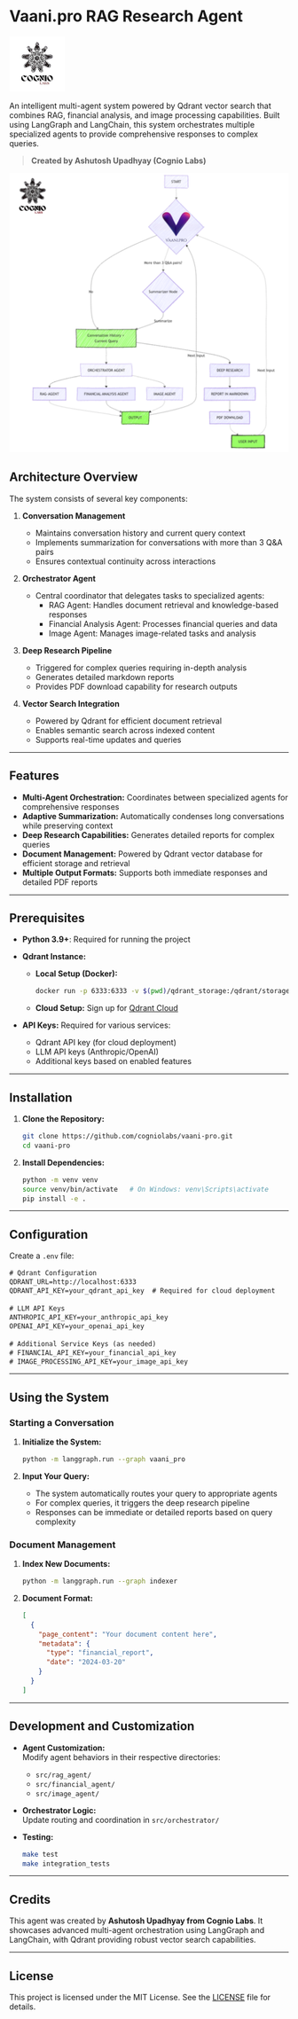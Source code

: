 # Vaani.pro RAG Research Agent

![Cognio Labs Logo](static/cognio_labs_logo.png)

An intelligent multi-agent system powered by Qdrant vector search that combines RAG, financial analysis, and image processing capabilities. Built using LangGraph and LangChain, this system orchestrates multiple specialized agents to provide comprehensive responses to complex queries.

> **Created by Ashutosh Upadhyay (Cognio Labs)**

![Vaani.pro Architecture](static/Vaani.pro.png)

## Architecture Overview

The system consists of several key components:

1. **Conversation Management**
   - Maintains conversation history and current query context
   - Implements summarization for conversations with more than 3 Q&A pairs
   - Ensures contextual continuity across interactions

2. **Orchestrator Agent**
   - Central coordinator that delegates tasks to specialized agents:
     - RAG Agent: Handles document retrieval and knowledge-based responses
     - Financial Analysis Agent: Processes financial queries and data
     - Image Agent: Manages image-related tasks and analysis

3. **Deep Research Pipeline**
   - Triggered for complex queries requiring in-depth analysis
   - Generates detailed markdown reports
   - Provides PDF download capability for research outputs

4. **Vector Search Integration**
   - Powered by Qdrant for efficient document retrieval
   - Enables semantic search across indexed content
   - Supports real-time updates and queries

---

## Features

- **Multi-Agent Orchestration:** Coordinates between specialized agents for comprehensive responses
- **Adaptive Summarization:** Automatically condenses long conversations while preserving context
- **Deep Research Capabilities:** Generates detailed reports for complex queries
- **Document Management:** Powered by Qdrant vector database for efficient storage and retrieval
- **Multiple Output Formats:** Supports both immediate responses and detailed PDF reports

---

## Prerequisites

- **Python 3.9+**: Required for running the project
- **Qdrant Instance:**  
  - **Local Setup (Docker):**  
    ```bash
    docker run -p 6333:6333 -v $(pwd)/qdrant_storage:/qdrant/storage qdrant/qdrant
    ```
  - **Cloud Setup:** Sign up for [Qdrant Cloud](https://cloud.qdrant.io/)

- **API Keys:** Required for various services:
  - Qdrant API key (for cloud deployment)
  - LLM API keys (Anthropic/OpenAI)
  - Additional keys based on enabled features

---

## Installation

1. **Clone the Repository:**
   ```bash
   git clone https://github.com/cogniolabs/vaani-pro.git
   cd vaani-pro
   ```

2. **Install Dependencies:**
   ```bash
   python -m venv venv
   source venv/bin/activate   # On Windows: venv\Scripts\activate
   pip install -e .
   ```

---

## Configuration

Create a `.env` file:

```dotenv
# Qdrant Configuration
QDRANT_URL=http://localhost:6333
QDRANT_API_KEY=your_qdrant_api_key  # Required for cloud deployment

# LLM API Keys
ANTHROPIC_API_KEY=your_anthropic_api_key
OPENAI_API_KEY=your_openai_api_key

# Additional Service Keys (as needed)
# FINANCIAL_API_KEY=your_financial_api_key
# IMAGE_PROCESSING_API_KEY=your_image_api_key
```

---

## Using the System

### Starting a Conversation

1. **Initialize the System:**
   ```bash
   python -m langgraph.run --graph vaani_pro
   ```

2. **Input Your Query:**
   - The system automatically routes your query to appropriate agents
   - For complex queries, it triggers the deep research pipeline
   - Responses can be immediate or detailed reports based on query complexity

### Document Management

1. **Index New Documents:**
   ```bash
   python -m langgraph.run --graph indexer
   ```

2. **Document Format:**
   ```json
   [
     {
       "page_content": "Your document content here",
       "metadata": {
         "type": "financial_report",
         "date": "2024-03-20"
       }
     }
   ]
   ```

---

## Development and Customization

- **Agent Customization:**  
  Modify agent behaviors in their respective directories:
  - `src/rag_agent/`
  - `src/financial_agent/`
  - `src/image_agent/`

- **Orchestrator Logic:**  
  Update routing and coordination in `src/orchestrator/`

- **Testing:**  
  ```bash
  make test
  make integration_tests
  ```

---

## Credits

This agent was created by **Ashutosh Upadhyay from Cognio Labs**. It showcases advanced multi-agent orchestration using LangGraph and LangChain, with Qdrant providing robust vector search capabilities.

---

## License

This project is licensed under the MIT License. See the [LICENSE](./LICENSE) file for details.
